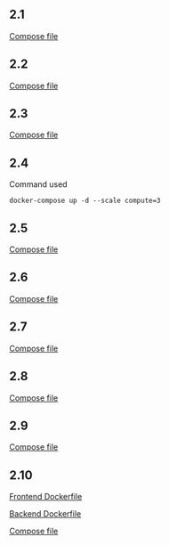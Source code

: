 ## 2.1
[Compose file](https://github.com/Erikishiru/devopswithdocker/blob/master/exercise2-1/docker-compose.yml)

## 2.2
[Compose file](https://github.com/Erikishiru/devopswithdocker/blob/master/exercise2-2/docker-compose.yml)

## 2.3
[Compose file](https://github.com/Erikishiru/devopswithdocker/blob/master/exercise2-3/docker-compose.yml)

## 2.4
Command used 
```
docker-compose up -d --scale compute=3
```

## 2.5 
[Compose file](https://github.com/Erikishiru/devopswithdocker/blob/master/exercise2-5/docker-compose.yml)

## 2.6 
[Compose file](https://github.com/Erikishiru/devopswithdocker/blob/master/exercise2-6/docker-compose.yml)

## 2.7
[Compose file](https://github.com/Erikishiru/devopswithdocker/blob/master/exercise2-7/docker-compose.yml)

## 2.8
[Compose file](https://github.com/Erikishiru/devopswithdocker/blob/master/exercise2-8/docker-compose.yml)

## 2.9 
[Compose file](https://github.com/Erikishiru/devopswithdocker/blob/master/exercise2-9/docker-compose.yml)

## 2.10
[Frontend Dockerfile](https://github.com/Erikishiru/devopswithdocker/blob/master/exercise2-10/frontend/Dockerfile)

[Backend Dockerfile](https://github.com/Erikishiru/devopswithdocker/blob/master/exercise2-10/backend/Dockerfile)

[Compose file](https://github.com/Erikishiru/devopswithdocker/blob/master/exercise2-10/docker-compose.yml)
